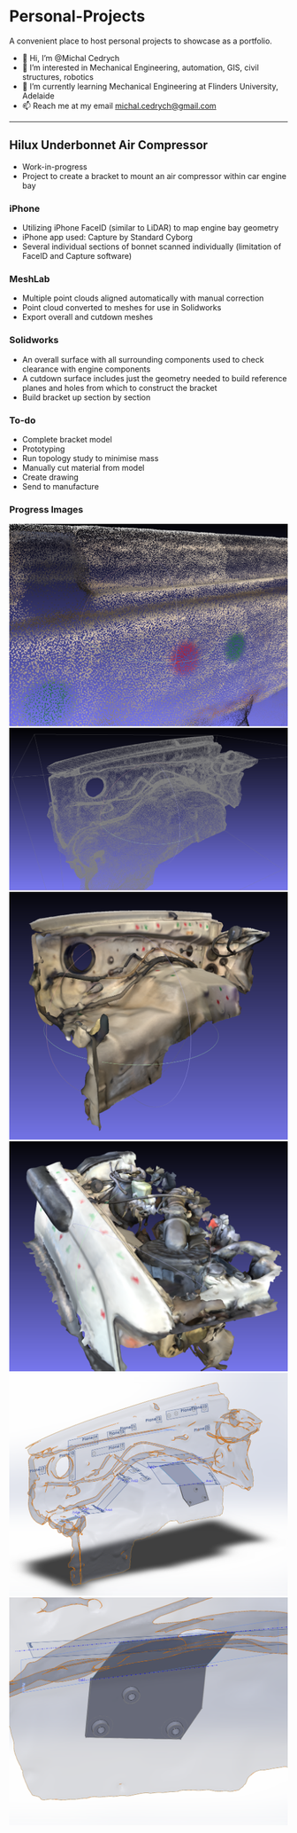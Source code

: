 # Personal-Projects
 A convenient place to host personal projects to showcase as a portfolio.

- 👋 Hi, I’m @Michal Cedrych
- 👀 I’m interested in Mechanical Engineering, automation, GIS, civil structures, robotics
- 🌱 I’m currently learning Mechanical Engineering at Flinders University, Adelaide
- 📫 Reach me at my email michal.cedrych@gmail.com

***

## Hilux Underbonnet Air Compressor

- Work-in-progress
- Project to create a bracket to mount an air compressor within car engine bay

### iPhone

- Utilizing iPhone FaceID (similar to LiDAR) to map engine bay geometry
- iPhone app used: Capture by Standard Cyborg
- Several individual sections of bonnet scanned individually (limitation of FaceID and Capture software)

### MeshLab

- Multiple point clouds aligned automatically with manual correction
- Point cloud converted to meshes for use in Solidworks
- Export overall and cutdown meshes

### Solidworks

- An overall surface with all surrounding components used to check clearance with engine components
- A cutdown surface includes just the geometry needed to build reference planes and holes from which to construct the bracket
- Build bracket up section by section

### To-do

- Complete bracket model
- Prototyping
- Run topology study to minimise mass
- Manually cut material from model
- Create drawing
- Send to manufacture

### Progress Images

![Point Cloud](https://github.com/michal-cedrych/Personal-Projects/blob/main/Hilux%20Underbonnet%20Air%20Compressor/Quick%20Images/point_cloud.PNG?raw=true)
![Simple Mesh](https://github.com/michal-cedrych/Personal-Projects/blob/main/Hilux%20Underbonnet%20Air%20Compressor/Quick%20Images/simple_mesh.PNG?raw=true)
![Simple Mesh Coloured](https://github.com/michal-cedrych/Personal-Projects/blob/main/Hilux%20Underbonnet%20Air%20Compressor/Quick%20Images/simple_mesh_coloured.PNG?raw=true)
![Overall Mesh](https://github.com/michal-cedrych/Personal-Projects/blob/main/Hilux%20Underbonnet%20Air%20Compressor/Quick%20Images/overall_mesh.PNG?raw=true)
![CAD Reference](https://github.com/michal-cedrych/Personal-Projects/blob/main/Hilux%20Underbonnet%20Air%20Compressor/Quick%20Images/cad_reference.PNG?raw=true)
![CAD Mounting Holes](https://github.com/michal-cedrych/Personal-Projects/blob/main/Hilux%20Underbonnet%20Air%20Compressor/Quick%20Images/cad_mounting_holes.PNG?raw=true)